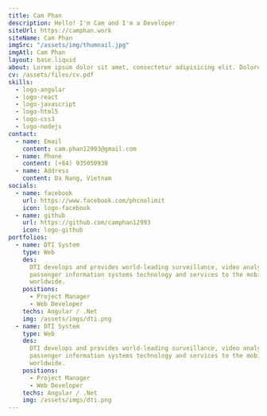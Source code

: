 ```yaml
---
title: Cam Phan
description: Hello! I'm Cam and I'm a Developer
siteUrl: https://camphan.work
siteName: Cam Phan
imgSrc: "/assets/img/thumnail.jpg"
imgAtl: Cam Phan
layout: base.liquid
about: Lorem ipsum dolor sit amet, consectetur adipisicing elit. Doloremque libero quis consectetur ut earum vel suscipit, iste minus dignissimos? Dolore nesciunt aliquam perferendis praesentium veritatis repudiandae deserunt quaerat, ratione natus molestiae, quo atque placeat laborum. Modi earum libero nisi nihil vitae, dicta maxime soluta numquam error aliquid quae aliquam cum, tempora, ex quod. Provident alias mollitia facere quae debitis obcaecati vel soluta dolore nobis accusamus, magni maiores? Laudantium aliquid magnam quas, excepturi a at porro quos. Cumque, culpa. Dolore, quas!
cv: /assets/files/cv.pdf
skills:
  - logo-angular
  - logo-react
  - logo-javascript
  - logo-html5
  - logo-css3
  - logo-nodejs
contact:
  - name: Email
    content: cam.phan12993@gmail.com
  - name: Phone
    content: (+84) 935050930
  - name: Address
    content: Da Nang, Vietnam
socials:
  - name: facebook
    url: https://www.facebook.com/phcnolimit
    icon: logo-facebook
  - name: github
    url: https://github.com/camphan12993
    icon: logo-github
portfolios:
  - name: DTI System
    type: Web
    des:
      DTI develops and provides world-leading surveillance, video analytics, and
      passenger information systems technology and services to the mobile transit industry
      worldwide.
    positions:
      - Project Manager
      - Web Developer
    techs: Angular / .Net
    img: /assets/imgs/dti.png
  - name: DTI System
    type: Web
    des:
      DTI develops and provides world-leading surveillance, video analytics, and
      passenger information systems technology and services to the mobile transit industry
      worldwide.
    positions:
      - Project Manager
      - Web Developer
    techs: Angular / .Net
    img: /assets/imgs/dti.png
---
```

